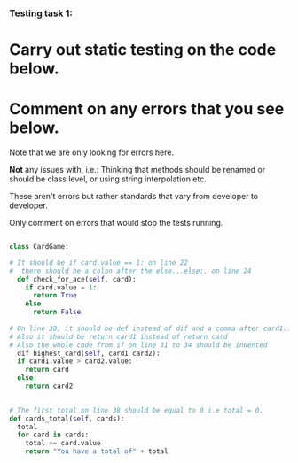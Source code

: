 ### Testing task 1:

# Carry out static testing on the code below.
# Comment on any errors that you see below.

Note that we are only looking for errors here.

**Not** any issues with, i.e.: 
Thinking that methods should be renamed or should be class level, or using string interpolation etc. 

These aren't errors but rather standards that vary from developer to developer. 

Only comment on errors that would stop the tests running.

```python

class CardGame:

# It should be if card.value == 1: on line 22 
#  there should be a colon after the else...else:, on line 24
  def check_for_ace(self, card):
    if card.value = 1:
      return True
    else
      return False
   
# On line 30, it should be def instead of dif and a comma after card1...(self, card1, card2)
# Also it should be return card1 instead of return card
# Also the whole code from if on line 31 to 34 should be indented
  dif highest_card(self, card1 card2):
  if card1.value > card2.value:
    return card
  else:
    return card2
  

# The first total on line 38 should be equal to 0 i.e total = 0.
def cards_total(self, cards):
  total
  for card in cards:
    total += card.value
    return "You have a total of" + total
  
```
